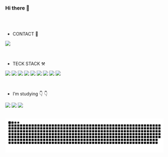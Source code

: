 ### Hi there 👋
<br/>
<br/>

 - CONTACT 🤙

 
<a href="mailto:﻿ellakim8523@gmail.com"><img src="https://img.shields.io/badge/ellakim8523@gmail.com-EA4335?style=for-the-badge&logo=java&logoColor=white"></a>

<br/>

- TECK STACK ⚒


<span><img src="https://img.shields.io/badge/java-507E9C?style=for-the-badge&logo=java&logoColor=white"></span>
<span><img src="https://img.shields.io/badge/javascript-F7DF1E?style=for-the-badge&logo=javascript&logoColor=black"></span>
<img src="https://img.shields.io/badge/jquery-F7DF1E?style=for-the-badge&logo=jquery&logoColor=black">
<img src="https://img.shields.io/badge/spring-6DB33F?style=for-the-badge&logo=spring&logoColor=white">
<img src="https://img.shields.io/badge/springboot-6DB33F?style=for-the-badge&logo=springboot&logoColor=white">
<img src="https://img.shields.io/badge/react-61DAFB?style=for-the-badge&logo=react&logoColor=black">
<img src="https://img.shields.io/badge/mysql-4479A1?style=for-the-badge&logo=mysql&logoColor=white">
<img src="https://img.shields.io/badge/html5-E34F26?style=for-the-badge&logo=html5&logoColor=white">
<img src="https://img.shields.io/badge/css-1572B6?style=for-the-badge&logo=css&logoColor=white">

<br/>

- I’m studying 👇 👇


<span><img src="https://img.shields.io/badge/amazonaws-232F3E?style=for-the-badge&logo=amazonaws&logoColor=white"></span>
<img src="https://img.shields.io/badge/docker-2496ED?style=for-the-badge&logo=docker&logoColor=white">
<img src="https://img.shields.io/badge/redis-DC382D?style=for-the-badge&logo=redis&logoColor=white">

<br/>

<img src="https://github.com/Ella-ki/Ella-ki/blob/output/github-contribution-grid-snake.svg"/>
<!--
**Ella-ki/Ella-ki** is a ✨ _special_ ✨ repository because its `README.md` (this file) appears on your GitHub profile.

Here are some ideas to get you started:

- 🔭 I’m currently working on ...
- 🌱 I’m currently learning ...
- 👯 I’m looking to collaborate on ...
- 🤔 I’m looking for help with ...
- 💬 Ask me about ...
- 📫 How to reach me: ...
- 😄 Pronouns: ...
- ⚡ Fun fact: ...
-->
